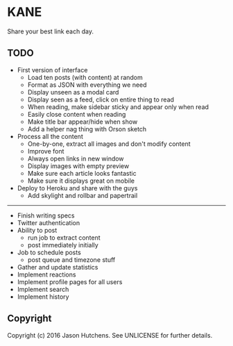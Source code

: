 KANE
====

Share your best link each day.

TODO
----

* First version of interface
  + Load ten posts (with content) at random
  + Format as JSON with everything we need
  + Display unseen as a modal card
  + Display seen as a feed, click on entire thing to read
  + When reading, make sidebar sticky and appear only when read
  + Easily close content when reading
  + Make title bar appear/hide when show
  + Add a helper nag thing with Orson sketch
* Process all the content
  + One-by-one, extract all images and don't modify content
  + Improve font
  + Always open links in new window
  + Display images with empty preview
  + Make sure each article looks fantastic
  + Make sure it displays great on mobile
* Deploy to Heroku and share with the guys
  + Add skylight and rollbar and papertrail
---
* Finish writing specs
* Twitter authentication
* Ability to post
  + run job to extract content
  + post immediately initially
* Job to schedule posts
  + post queue and timezone stuff
* Gather and update statistics
* Implement reactions
* Implement profile pages for all users
* Implement search
* Implement history

Copyright
---------

Copyright (c) 2016 Jason Hutchens. See UNLICENSE for further details.
